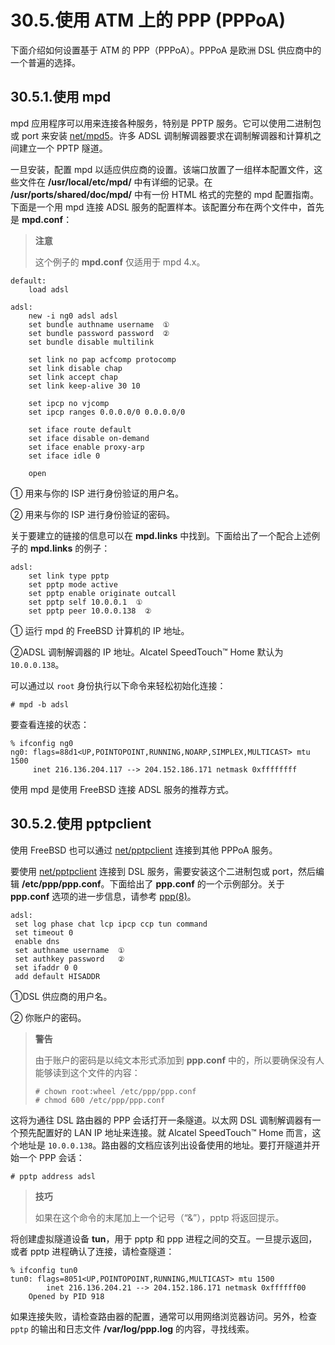 # 30.5.使用 ATM 上的 PPP (PPPoA)

下面介绍如何设置基于 ATM 的 PPP（PPPoA）。PPPoA 是欧洲 DSL 供应商中的一个普遍的选择。

## 30.5.1.使用 mpd

mpd 应用程序可以用来连接各种服务，特别是 PPTP 服务。它可以使用二进制包或 port 来安装 [net/mpd5](https://cgit.freebsd.org/ports/tree/net/mpd5/pkg-descr)。许多 ADSL 调制解调器要求在调制解调器和计算机之间建立一个 PPTP 隧道。

一旦安装，配置 mpd 以适应供应商的设置。该端口放置了一组样本配置文件，这些文件在 **/usr/local/etc/mpd/** 中有详细的记录。在 **/usr/ports/shared/doc/mpd/** 中有一份 HTML 格式的完整的 mpd 配置指南。下面是一个用 mpd 连接 ADSL 服务的配置样本。该配置分布在两个文件中，首先是 **mpd.conf**：

> **注意**
>
> 这个例子的 **mpd.conf** 仅适用于 mpd 4.x。

```shell-sessionl
default:
    load adsl

adsl:
    new -i ng0 adsl adsl
    set bundle authname username  ①
    set bundle password password  ②
    set bundle disable multilink

    set link no pap acfcomp protocomp
    set link disable chap
    set link accept chap
    set link keep-alive 30 10

    set ipcp no vjcomp
    set ipcp ranges 0.0.0.0/0 0.0.0.0/0

    set iface route default
    set iface disable on-demand
    set iface enable proxy-arp
    set iface idle 0

    open
```

① 用来与你的 ISP 进行身份验证的用户名。

② 用来与你的 ISP 进行身份验证的密码。

关于要建立的链接的信息可以在 **mpd.links** 中找到。下面给出了一个配合上述例子的 **mpd.links** 的例子：

```shell-sessionl
adsl:
    set link type pptp
    set pptp mode active
    set pptp enable originate outcall
    set pptp self 10.0.0.1  ①
    set pptp peer 10.0.0.138  ②
```

① 运行 mpd 的 FreeBSD 计算机的 IP 地址。

②ADSL 调制解调器的 IP 地址。Alcatel SpeedTouch™ Home 默认为 `10.0.0.138`。

可以通过以 `root` 身份执行以下命令来轻松初始化连接：

```shell-sessionl
# mpd -b adsl
```

要查看连接的状态：

```shell-sessionl
% ifconfig ng0
ng0: flags=88d1<UP,POINTOPOINT,RUNNING,NOARP,SIMPLEX,MULTICAST> mtu 1500
     inet 216.136.204.117 --> 204.152.186.171 netmask 0xffffffff
```

使用 mpd 是使用 FreeBSD 连接 ADSL 服务的推荐方式。

## 30.5.2.使用 pptpclient

使用 FreeBSD 也可以通过 [net/pptpclient](https://cgit.freebsd.org/ports/tree/net/pptpclient/pkg-descr) 连接到其他 PPPoA 服务。

要使用 [net/pptpclient](https://cgit.freebsd.org/ports/tree/net/pptpclient/pkg-descr) 连接到 DSL 服务，需要安装这个二进制包或 port，然后编辑 **/etc/ppp/ppp.conf**。下面给出了 **ppp.conf** 的一个示例部分。关于 **ppp.conf** 选项的进一步信息，请参考 [ppp(8)](https://www.freebsd.org/cgi/man.cgi?query=ppp&sektion=8&format=html)。

```shell-sessionl
adsl:
 set log phase chat lcp ipcp ccp tun command
 set timeout 0
 enable dns
 set authname username  ①
 set authkey password   ②
 set ifaddr 0 0
 add default HISADDR
```

①DSL 供应商的用户名。

② 你账户的密码。

> **警告**
>
> 由于账户的密码是以纯文本形式添加到 **ppp.conf** 中的，所以要确保没有人能够读到这个文件的内容：
>
> ```shell-sessionl
> # chown root:wheel /etc/ppp/ppp.conf
> # chmod 600 /etc/ppp/ppp.conf
> ```

这将为通往 DSL 路由器的 PPP 会话打开一条隧道。以太网 DSL 调制解调器有一个预先配置好的 LAN IP 地址来连接。就 Alcatel SpeedTouch™ Home 而言，这个地址是 `10.0.0.138`。路由器的文档应该列出设备使用的地址。要打开隧道并开始一个 PPP 会话：

```shell-sessionl
# pptp address adsl
```

> **技巧**
>
> 如果在这个命令的末尾加上一个记号（“&”），pptp 将返回提示。

将创建虚拟隧道设备 **tun**，用于 pptp 和 ppp 进程之间的交互。一旦提示返回，或者 pptp 进程确认了连接，请检查隧道：

```shell-sessionl
% ifconfig tun0
tun0: flags=8051<UP,POINTOPOINT,RUNNING,MULTICAST> mtu 1500
        inet 216.136.204.21 --> 204.152.186.171 netmask 0xffffff00
	Opened by PID 918
```

如果连接失败，请检查路由器的配置，通常可以用网络浏览器访问。另外，检查 `pptp` 的输出和日志文件 **/var/log/ppp.log** 的内容，寻找线索。
